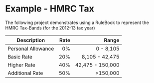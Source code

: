 # Example - HMRC Tax
The following project demonstrates using a RuleBook to represent the HMRC Tax-Bands (for the 2012-13 tax year)

|Description|Rate|Range|
|-----------|---:|----:|
|Personal Allowance|0%|0 - 8,105|
|Basic Rate|20%|8,105 - 42,475|
|Higher Rate|40%|42,475 - 150,000|
|Additional Rate|50%|>150,000|
